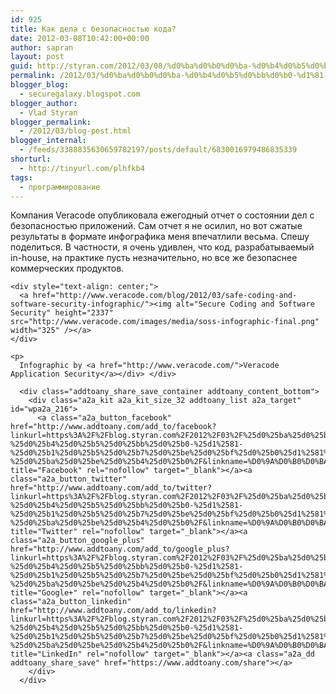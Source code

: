 ```yaml
---
id: 925
title: Как дела с безопасностью кода?
date: 2012-03-08T10:42:00+00:00
author: sapran
layout: post
guid: http://styran.com/2012/03/08/%d0%ba%d0%b0%d0%ba-%d0%b4%d0%b5%d0%bb%d0%b0-%d1%81-%d0%b1%d0%b5%d0%b7%d0%be%d0%bf%d0%b0%d1%81%d0%bd%d0%be%d1%81%d1%82%d1%8c%d1%8e-%d0%ba%d0%be%d0%b4%d0%b0/
permalink: /2012/03/%d0%ba%d0%b0%d0%ba-%d0%b4%d0%b5%d0%bb%d0%b0-%d1%81-%d0%b1%d0%b5%d0%b7%d0%be%d0%bf%d0%b0%d1%81%d0%bd%d0%be%d1%81%d1%82%d1%8c%d1%8e-%d0%ba%d0%be%d0%b4%d0%b0/
blogger_blog:
  - securegalaxy.blogspot.com
blogger_author:
  - Vlad Styran
blogger_permalink:
  - /2012/03/blog-post.html
blogger_internal:
  - /feeds/3388835630659782197/posts/default/6830016979486835339
shorturl:
  - http://tinyurl.com/plhfkb4
tags:
  - программирование
---
```

<div dir="ltr" style="text-align: left;">
  <div>
    Компания Veracode опубликовала ежегодный отчет о состоянии дел с безопасностью приложений. Сам отчет я не осилил, но вот сжатые результаты в формате инфографика меня впечатлили весьма. Спешу поделиться. В частности, я очень удивлен, что код, разрабатываемый in-house, на практике пусть незначительно, но все же безопаснее коммерческих продуктов. </p> 
    
    <div style="text-align: center;">
      <a href="http://www.veracode.com/blog/2012/03/safe-coding-and-software-security-infographic/"><img alt="Secure Coding and Software Security" height="2337" src="http://www.veracode.com/images/media/soss-infographic-final.png" width="325" /></a>
    </div>
    
    <p>
      Infographic by <a href="http://www.veracode.com/">Veracode Application Security</a></div> </div> 
      
      <div class="addtoany_share_save_container addtoany_content_bottom">
        <div class="a2a_kit a2a_kit_size_32 addtoany_list a2a_target" id="wpa2a_216">
          <a class="a2a_button_facebook" href="http://www.addtoany.com/add_to/facebook?linkurl=https%3A%2F%2Fblog.styran.com%2F2012%2F03%2F%25d0%25ba%25d0%25b0%25d0%25ba-%25d0%25b4%25d0%25b5%25d0%25bb%25d0%25b0-%25d1%2581-%25d0%25b1%25d0%25b5%25d0%25b7%25d0%25be%25d0%25bf%25d0%25b0%25d1%2581%25d0%25bd%25d0%25be%25d1%2581%25d1%2582%25d1%258c%25d1%258e-%25d0%25ba%25d0%25be%25d0%25b4%25d0%25b0%2F&linkname=%D0%9A%D0%B0%D0%BA%20%D0%B4%D0%B5%D0%BB%D0%B0%20%D1%81%20%D0%B1%D0%B5%D0%B7%D0%BE%D0%BF%D0%B0%D1%81%D0%BD%D0%BE%D1%81%D1%82%D1%8C%D1%8E%20%D0%BA%D0%BE%D0%B4%D0%B0%3F" title="Facebook" rel="nofollow" target="_blank"></a><a class="a2a_button_twitter" href="http://www.addtoany.com/add_to/twitter?linkurl=https%3A%2F%2Fblog.styran.com%2F2012%2F03%2F%25d0%25ba%25d0%25b0%25d0%25ba-%25d0%25b4%25d0%25b5%25d0%25bb%25d0%25b0-%25d1%2581-%25d0%25b1%25d0%25b5%25d0%25b7%25d0%25be%25d0%25bf%25d0%25b0%25d1%2581%25d0%25bd%25d0%25be%25d1%2581%25d1%2582%25d1%258c%25d1%258e-%25d0%25ba%25d0%25be%25d0%25b4%25d0%25b0%2F&linkname=%D0%9A%D0%B0%D0%BA%20%D0%B4%D0%B5%D0%BB%D0%B0%20%D1%81%20%D0%B1%D0%B5%D0%B7%D0%BE%D0%BF%D0%B0%D1%81%D0%BD%D0%BE%D1%81%D1%82%D1%8C%D1%8E%20%D0%BA%D0%BE%D0%B4%D0%B0%3F" title="Twitter" rel="nofollow" target="_blank"></a><a class="a2a_button_google_plus" href="http://www.addtoany.com/add_to/google_plus?linkurl=https%3A%2F%2Fblog.styran.com%2F2012%2F03%2F%25d0%25ba%25d0%25b0%25d0%25ba-%25d0%25b4%25d0%25b5%25d0%25bb%25d0%25b0-%25d1%2581-%25d0%25b1%25d0%25b5%25d0%25b7%25d0%25be%25d0%25bf%25d0%25b0%25d1%2581%25d0%25bd%25d0%25be%25d1%2581%25d1%2582%25d1%258c%25d1%258e-%25d0%25ba%25d0%25be%25d0%25b4%25d0%25b0%2F&linkname=%D0%9A%D0%B0%D0%BA%20%D0%B4%D0%B5%D0%BB%D0%B0%20%D1%81%20%D0%B1%D0%B5%D0%B7%D0%BE%D0%BF%D0%B0%D1%81%D0%BD%D0%BE%D1%81%D1%82%D1%8C%D1%8E%20%D0%BA%D0%BE%D0%B4%D0%B0%3F" title="Google+" rel="nofollow" target="_blank"></a><a class="a2a_button_linkedin" href="http://www.addtoany.com/add_to/linkedin?linkurl=https%3A%2F%2Fblog.styran.com%2F2012%2F03%2F%25d0%25ba%25d0%25b0%25d0%25ba-%25d0%25b4%25d0%25b5%25d0%25bb%25d0%25b0-%25d1%2581-%25d0%25b1%25d0%25b5%25d0%25b7%25d0%25be%25d0%25bf%25d0%25b0%25d1%2581%25d0%25bd%25d0%25be%25d1%2581%25d1%2582%25d1%258c%25d1%258e-%25d0%25ba%25d0%25be%25d0%25b4%25d0%25b0%2F&linkname=%D0%9A%D0%B0%D0%BA%20%D0%B4%D0%B5%D0%BB%D0%B0%20%D1%81%20%D0%B1%D0%B5%D0%B7%D0%BE%D0%BF%D0%B0%D1%81%D0%BD%D0%BE%D1%81%D1%82%D1%8C%D1%8E%20%D0%BA%D0%BE%D0%B4%D0%B0%3F" title="LinkedIn" rel="nofollow" target="_blank"></a><a class="a2a_dd addtoany_share_save" href="https://www.addtoany.com/share"></a>
        </div>
      </div>